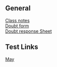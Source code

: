 ## General
[Class notes](https://drive.google.com/drive/folders/164ahw8f4Z4X_TZBJdpzWbUoZOoELAiMp)  
[Doubt form](https://docs.google.com/forms/d/e/1FAIpQLSewOSyHpDMfBNGP5Fb9H9m1Qp0ofdwNibqRS5kzd3ce4ggsDg/viewform)  
[Doubt response Sheet](https://docs.google.com/spreadsheets/d/1T_qcjmvxx2NJ1_uQRTWI7N5t-M7nvtGi20JVArhmgXg/edit?usp=sharing)  


## Test Links
[May](https://www.hackerrank.com/contests/kalam-may-month-test/challenges)  
